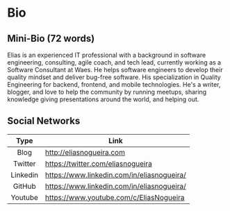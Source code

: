 # Bio

## Mini-Bio (72 words)
Elias is an experienced IT professional with a background in software engineering, consulting, agile coach, and tech lead, currently working as a Software Consultant at Waes. He helps software engineers to develop their quality mindset and deliver bug-free software.
His specialization in Quality Engineering for backend, frontend, and mobile technologies. He's a writer, blogger, and love to help the community by running meetups, sharing knowledge giving presentations around the world, and helping out.

## Social Networks
| Type | Link |
|:----:|------|
| Blog | http://eliasnogueira.com |
| Twitter | https://twitter.com/eliasnogueira |
| Linkedin | https://www.linkedin.com/in/eliasnogueira/ |
| GitHub | https://www.linkedin.com/in/eliasnogueira/ |
| Youtube | https://www.youtube.com/c/EliasNogueira |
